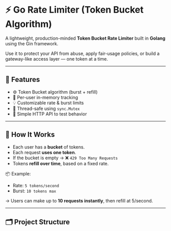 # ⚡ Go Rate Limiter (Token Bucket Algorithm)

A lightweight, production-minded **Token Bucket Rate Limiter** built in **Golang** using the Gin framework.

Use it to protect your API from abuse, apply fair-usage policies, or build a gateway-like access layer — one token at a time.

---

## 🚀 Features

- ⚙️ Token Bucket algorithm (burst + refill)
- 👤 Per-user in-memory tracking
- 💡 Customizable rate & burst limits
- 🔐 Thread-safe using `sync.Mutex`
- 🧪 Simple HTTP API to test behavior

---

## 🧠 How It Works

- Each user has a **bucket** of tokens.
- Each request **uses one token**.
- If the bucket is empty → ❌ `429 Too Many Requests`
- Tokens **refill over time**, based on a fixed rate.

📦 Example:
- Rate: `5 tokens/second`
- Burst: `10 tokens max`

→ Users can make up to **10 requests instantly**, then refill at 5/second.

---

## 🗂 Project Structure

